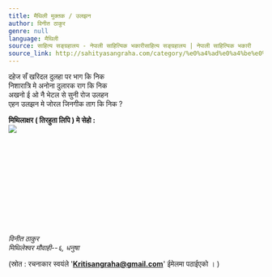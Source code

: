 ```yaml
---
title: मैथिली मुक्तक / उलझन
author: विनीत ठाकुर
genre: null
language: मैथिली
source: साहित्य सङ्ग्रहालय - नेपाली साहित्यिक भकारीसाहित्य सङ्ग्रहालय | नेपाली साहित्यिक भकारी
source_link: http://sahityasangraha.com/category/%e0%a4%ad%e0%a4%be%e0%a4%b7%e0%a4%be-%e0%a4%ad%e0%a4%be%e0%a4%b7%e0%a5%80-%e0%a4%b8%e0%a4%be%e0%a4%b9%e0%a4%bf%e0%a4%a4%e0%a5%8d%e0%a4%af/%e0%a4%ae%e0%a5%88%e0%a4%a5%e0%a4%bf%e0%a4%b2%e0%a5%80-%e0%a4%b0%e0%a4%9a%e0%a4%a8%e0%a4%be/
---
```


दहेज सँ खरिदल दुलहा पर भाग कि निक  
निशारात्रि मे अनोना दुलारक राग कि निक  
अखनो ई ओ नै भेटल से सुनी रोज उलहन  
एहन उलझन मे जोरल जिनगीक ताग कि निक ?

**मिथिलाक्षर ( तिरहुता लिपि ) मे सेहो :**  
![](https://i1.wp.com/sahityasangraha.com/wp-content/uploads/2017/03/Maithili-Muktak-Binit-Thakur-Mithilakshar-Tirhuta-Janakpur-Dhanusha-Nepal-Maithili-letters-alphabets.jpg?resize=447%2C319)

 

 

 

 

 

 

*विनीत ठाकुर*  
*मिथिलेश्वर मौवाही--६, धनुषा*

(स्रोत : रचनाकार स्वयंले '**Kritisangraha@gmail.com**' ईमेलमा पठाईएको । )
